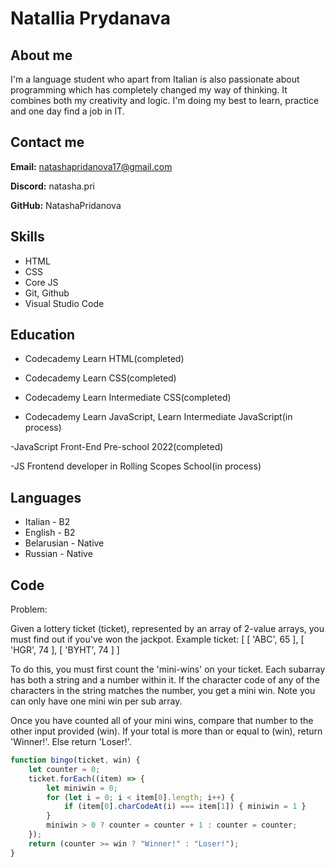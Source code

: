 # Natallia Prydanava #

## About me ##
I'm a language student who apart from Italian is also passionate about programming which has completely changed my way of thinking. It combines both my creativity and logic. I'm doing my best to learn, practice and one day find a job in IT.

## Contact me ##
**Email:** natashapridanova17@gmail.com


**Discord:** natasha.pri


**GitHub:** NatashaPridanova

## Skills ##
* HTML
* CSS
* Core JS
* Git, Github
* Visual Studio Code

## Education ##
- Codecademy Learn HTML(completed)


- Codecademy Learn CSS(completed)


- Codecademy Learn Intermediate CSS(completed)


- Codecademy Learn JavaScript, Learn Intermediate JavaScript(in process)




-JavaScript Front-End Pre-school 2022(completed)


-JS Frontend developer in Rolling Scopes School(in process)

## Languages ##
* Italian - B2
* English - B2  
* Belarusian - Native
* Russian - Native

## Code ##
Problem:


Given a lottery ticket (ticket), represented by an array of 2-value arrays, you must find out if you've won the jackpot.
Example ticket:
[ [ 'ABC', 65 ], [ 'HGR', 74 ], [ 'BYHT', 74 ] ]


To do this, you must first count the 'mini-wins' on your ticket. Each subarray has both a string and a number within it. If the character code of any of the characters in the string matches the number, you get a mini win. Note you can only have one mini win per sub array.


Once you have counted all of your mini wins, compare that number to the other input provided (win). If your total is more than or equal to (win), return 'Winner!'. Else return 'Loser!'.

```javascript
function bingo(ticket, win) {
    let counter = 0;
    ticket.forEach((item) => {
        let miniwin = 0;
        for (let i = 0; i < item[0].length; i++) {
            if (item[0].charCodeAt(i) === item[1]) { miniwin = 1 }
        }
        miniwin > 0 ? counter = counter + 1 : counter = counter;
    });
    return (counter >= win ? "Winner!" : "Loser!");
}
```
